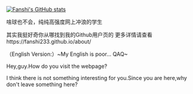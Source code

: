 [![Fanshi's GitHub stats](https://github-readme-stats.vercel.app/api?username=Fanshi233&locale=zh-cn)](https://github.com/anuraghazra/github-readme-stats)


啥球也不会，纯纯高强度网上冲浪的学生

其实我挺好奇你从哪找到我的Github用户页的
更多详情请查看https://fanshi233.github.io/about/


（English Version:）~My English is poor... QAQ~

Hey,guy.How do you visit the webpage?

I think there is not something interesting for you.Since you are here,why don't leave something here?
